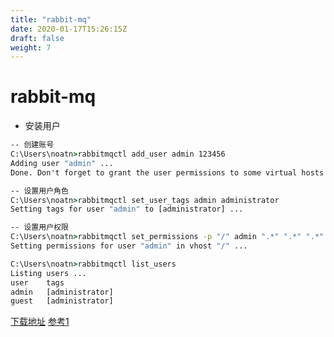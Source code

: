 ```yaml
---
title: "rabbit-mq"
date: 2020-01-17T15:26:15Z
draft: false
weight: 7
---
```



# rabbit-mq

+ 安装用户
```cmd
-- 创建账号
C:\Users\noatn>rabbitmqctl add_user admin 123456
Adding user "admin" ...
Done. Don't forget to grant the user permissions to some virtual hosts! See 'rabbitmqctl help set_permissions' to learn more.

-- 设置用户角色
C:\Users\noatn>rabbitmqctl set_user_tags admin administrator
Setting tags for user "admin" to [administrator] ...

-- 设置用户权限
C:\Users\noatn>rabbitmqctl set_permissions -p "/" admin ".*" ".*" ".*"
Setting permissions for user "admin" in vhost "/" ...

C:\Users\noatn>rabbitmqctl list_users
Listing users ...
user    tags
admin   [administrator]
guest   [administrator]

```



[下载地址](https://www.rabbitmq.com/download.html)
[参考1](https://blog.csdn.net/weixin_41421314/article/details/128315400)
